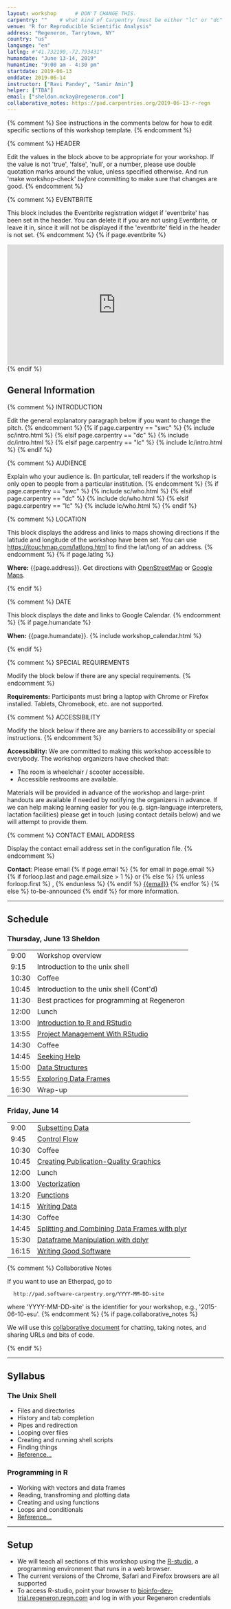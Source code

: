 ```yaml
---
layout: workshop      # DON'T CHANGE THIS.
carpentry: ""    # what kind of Carpentry (must be either "lc" or "dc" or "swc")
venue: "R for Reproducible Scientific Analysis"
address: "Regeneron, Tarrytown, NY"
country: "us"
language: "en"
latlng: #"41.732190,-72.793431"
humandate: "June 13-14, 2019"
humantime: "9:00 am - 4:30 pm"
startdate: 2019-06-13
enddate: 2019-06-14
instructor: ["Ravi Pandey", "Samir Amin"]
helper: ["TBA"]
email: ["sheldon.mckay@regeneron.com"]
collaborative_notes: https://pad.carpentries.org/2019-06-13-r-regn
---
```


{% comment %} See instructions in the comments below for how to edit specific sections of this workshop template. {% endcomment %}

{% comment %}
  HEADER

  Edit the values in the block above to be appropriate for your workshop.
  If the value is not 'true', 'false', 'null', or a number, please use
  double quotation marks around the value, unless specified otherwise.
  And run 'make workshop-check' *before* committing to make sure that changes are good.
{% endcomment %}

{% comment %}
  EVENTBRITE

  This block includes the Eventbrite registration widget if
  'eventbrite' has been set in the header.  You can delete it if you
  are not using Eventbrite, or leave it in, since it will not be
  displayed if the 'eventbrite' field in the header is not set.
{% endcomment %}
{% if page.eventbrite %}
<iframe
  src="https://www.eventbrite.com/tickets-external?eid={{page.eventbrite}}&ref=etckt"
  frameborder="0"
  width="100%"
  height="280px"
  scrolling="auto">
</iframe>
{% endif %}

<h2 id="general">General Information</h2>

{% comment %}
  INTRODUCTION

  Edit the general explanatory paragraph below if you want to change
  the pitch.
{% endcomment %}
{% if page.carpentry == "swc" %}
  {% include sc/intro.html %}
{% elsif page.carpentry == "dc" %}
  {% include dc/intro.html %}
{% elsif page.carpentry == "lc" %}
  {% include lc/intro.html %}
{% endif %}

{% comment %}
  AUDIENCE

  Explain who your audience is.  (In particular, tell readers if the
  workshop is only open to people from a particular institution.
{% endcomment %}
{% if page.carpentry == "swc" %}
  {% include sc/who.html %}
{% elsif page.carpentry == "dc" %}
  {% include dc/who.html %}
{% elsif page.carpentry == "lc" %}
  {% include lc/who.html %}
{% endif %}

{% comment %}
  LOCATION

  This block displays the address and links to maps showing directions
  if the latitude and longitude of the workshop have been set.  You
  can use https://itouchmap.com/latlong.html to find the lat/long of an
  address.
{% endcomment %}
{% if page.latlng %}
<p id="where">
  <strong>Where:</strong>
  {{page.address}}.
  Get directions with
  <a href="//www.openstreetmap.org/?mlat={{page.latlng | replace:',','&mlon='}}&zoom=16">OpenStreetMap</a>
  or
  <a href="//maps.google.com/maps?q={{page.latlng}}">Google Maps</a>.
</p>
{% endif %}

{% comment %}
  DATE

  This block displays the date and links to Google Calendar.
{% endcomment %}
{% if page.humandate %}
<p id="when">
  <strong>When:</strong>
  {{page.humandate}}.
  {% include workshop_calendar.html %}
</p>
{% endif %}

{% comment %}
  SPECIAL REQUIREMENTS

  Modify the block below if there are any special requirements.
{% endcomment %}
<p id="requirements">
  <strong>Requirements:</strong> Participants must bring a laptop with Chrome or Firefox installed. Tablets, Chromebook, etc. are not supported.
</p>

{% comment %}
  ACCESSIBILITY

  Modify the block below if there are any barriers to accessibility or
  special instructions.
{% endcomment %}
<p id="accessibility">
  <strong>Accessibility:</strong> We are committed to making this workshop
  accessible to everybody.
  The workshop organizers have checked that:
</p>
<ul>
  <li>The room is wheelchair / scooter accessible.</li>
  <li>Accessible restrooms are available.</li>
</ul>
<p>
  Materials will be provided in advance of the workshop and
  large-print handouts are available if needed by notifying the
  organizers in advance.  If we can help making learning easier for
  you (e.g. sign-language interpreters, lactation facilities) please
  get in touch (using contact details below) and we will
  attempt to provide them.
</p>

{% comment %}
  CONTACT EMAIL ADDRESS

  Display the contact email address set in the configuration file.
{% endcomment %}
<p id="contact">
  <strong>Contact</strong>:
  Please email
  {% if page.email %}
    {% for email in page.email %}
      {% if forloop.last and page.email.size > 1 %}
        or
      {% else %}
        {% unless forloop.first %}
        ,
        {% endunless %}
      {% endif %}
      <a href='mailto:{{email}}'>{{email}}</a>
    {% endfor %}
  {% else %}
    to-be-announced
  {% endif %}
  for more information.
</p>

<hr/>


<!--<tr> <td>15:15</td>  <td><a href="{{site.swc_pages}}/python-novice-gapminder/11-lists/">Lists</a></td> </tr>-->

<h2 id="schedule">Schedule</h2>

<div class="row">
  <div class="col-md-6">
    <h3>Thursday, June 13 Sheldon</h3>
    <table class="table table-striped">
      <tr> <td>9:00</td> <td>Workshop overview</td></tr>
      <tr> <td>9:15</td> <td>Introduction to the unix shell</td></tr>
      <tr> <td>10:30</td> <td>Coffee</td> </tr>
      <tr> <td>10:45</td> <td>Introduction to the unix shell (Cont'd)</td></tr>
      <tr> <td>11:30</td> <td>Best practices for programming at Regeneron</td></tr>
      <tr> <td>12:00</td> <td>Lunch</td></tr>
      <tr> <td>13:00</td>  <td><a href="{{site.swc_pages}}/r-novice-gapminder/01-rstudio-intro">Introduction to R and RStudio</a></td> </tr>
      <tr> <td>13:55</td>  <td><a href="{{site.swc_pages}}/r-novice-gapminder/02-project-intro">Project Management With RStudio</a></td></tr>
      <tr> <td>14:30</td>  <td>Coffee</td> </tr>
      <tr> <td>14:45</td>  <td><a href="{{site.swc_pages}}/r-novice-gapminder/03-seeking-help">Seeking Help</a></td></tr>
      <tr> <td>15:00</td>  <td><a href="{{site.swc_pages}}/r-novice-gapminder/04-data-structures-part1">Data Structures</a></td></tr>
      <tr> <td>15:55</td>  <td><a href="{{site.swc_pages}}/r-novice-gapminder/05-data-structures-part2">Exploring Data Frames</a></td></tr>
      <tr> <td>16:30</td>  <td>Wrap-up</td> </tr>
    </table>
  </div>
  <div class="col-md-6">
    <h3>Friday, June 14</h3>
    <table class="table table-striped">
      <tr> <td>9:00</td>  <td><a href="{{site.swc_pages}}/r-novice-gapminder/06-data-subsetting">Subsetting Data</a></td></tr>
      <tr> <td>9:45</td>  <td><a href="{{site.swc_pages}}/r-novice-gapminder/07-control-flow">Control Flow</a></td></tr>
      <tr> <td>10:30</td> <td>Coffee</td> </tr>
      <tr> <td>10:45</td>  <td><a href="{{site.swc_pages}}/r-novice-gapminder/08-plot-ggplot2">Creating Publication-Quality Graphics</a></td></tr>
      <tr> <td>12:00</td> <td>Lunch</td></tr>
      <tr> <td>13:00</td>  <td><a href="{{site.swc_pages}}/r-novice-gapminder/09-vectorization">Vectorization</a></td></tr>
      <tr> <td>13:20</td>  <td><a href="{{site.swc_pages}}/r-novice-gapminder/10-functions">Functions</a></td></tr>
      <tr> <td>14:15</td>  <td><a href="{{site.swc_pages}}/r-novice-gapminder/11-writing-data">Writing Data</a></td></tr>
      <tr> <td>14:30</td>  <td>Coffee</td> </tr>
      <tr> <td>14:45</td>  <td><a href="{{site.swc_pages}}/r-novice-gapminder/12-plyr">Splitting and Combining Data Frames with plyr</a></td></tr>
      <tr> <td>15:30</td>  <td><a href="{{site.swc_pages}}/r-novice-gapminder/13-dplyr">Dataframe Manipulation with dplyr</a></td></tr>
      <tr> <td>16:15</td>  <td><a href="{{site.swc_pages}}/r-novice-gapminder/16-wrap-up">Writing Good Software</a></td></tr>
    </table>
  </div>
</div>

{% comment %}
  Collaborative Notes

  If you want to use an Etherpad, go to

      http://pad.software-carpentry.org/YYYY-MM-DD-site

  where 'YYYY-MM-DD-site' is the identifier for your workshop,
  e.g., '2015-06-10-esu'.
{% endcomment %}
{% if page.collaborative_notes %}
<p id="collaborative_notes">
  We will use this <a href="{{page.collaborative_notes}}">collaborative document</a> for chatting, taking notes, and sharing URLs and bits of code.
</p>
{% endif %}

<hr/>

<h2 id="syllabus">Syllabus</h2>


<div class="row">
  <div class="col-md-6">
    <h3 id="syllabus-shell">The Unix Shell</h3>
    <ul>
      <li>Files and directories</li>
      <li>History and tab completion</li>
      <li>Pipes and redirection</li>
      <li>Looping over files</li>
      <li>Creating and running shell scripts</li>
      <li>Finding things</li>
      <li><a href="{{site.swc_pages}}/shell-novice/reference">Reference...</a></li>
    </ul>
  </div>
  <div class="col-md-6">
    <h3 id="syllabus-r">Programming in R</h3>
    <ul>
      <li>Working with vectors and data frames</li>
      <li>Reading, transfroming and plotting data</li>
      <li>Creating and using functions</li>
      <li>Loops and conditionals</li>
      <li><a href="{{site.swc_pages}}/r-novice-gapminder/reference">Reference...</a></li>
    </ul>
  </div>
</div>

<hr/>

<h2 id="setup">Setup</h2>
<div id="R"> 
  <ul>
    <li>
      We will teach all sections of this workshop using the <a href="https://bioinfo-dev-trial.regeneron.regn.com">R-studio</a>,
      a programming environment that runs in a web browser. 
    </li>
    <li>
      The current versions of the Chrome, Safari and Firefox browsers are all supported
    </li>
    <li>
      To access R-studio, point your browser to <a href="https://bioinfo-dev-trial.regeneron.regn.com">bioinfo-dev-trial.regeneron.regn.com</a> and log in with your Regeneron credentials
    </li>
  </ul>
</div>

